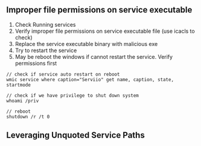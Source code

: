 ## Improper file permissions on service executable

1. Check Running services
2. Verify improper file permissions on service executable file (use icacls to check)
3. Replace the service executable binary with malicious exe
4. Try to restart the service
5. May be reboot the windows if cannot restart the service. Verify permissions first

```
// check if service auto restart on reboot
wmic service where caption="Serviio" get name, caption, state, startmode

// check if we have privilege to shut down system
whoami /priv

// reboot
shutdown /r /t 0
```

## Leveraging Unquoted Service Paths